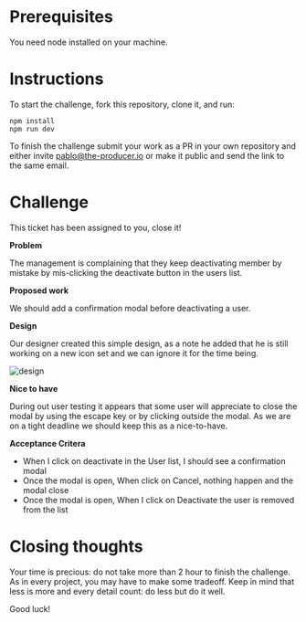 # Prerequisites
You need node installed on your machine.

# Instructions

To start the challenge, fork this repository, clone it, and run:

```
npm install
npm run dev
```

To finish the challenge submit your work as a PR in your own repository and either invite pablo@the-producer.io or 
make it public and send the link to the same email.

# Challenge

This ticket has been assigned to you, close it!

**Problem**

The management is complaining that they keep deactivating member by mistake by mis-clicking the deactivate button 
in the users list.

**Proposed work**

We should add a confirmation modal before deactivating a user.

**Design**

Our designer created this simple design, as a note he added that he is still working on a new icon set and we can ignore it for the time being. 

![design](https://github.com/producer-io/react-coding-challenge/blob/main/assets/design.png)

**Nice to have**

During out user testing it appears that some user will appreciate to close the modal by using the escape key or by
clicking outside the modal. As we are on a tight deadline we should keep this as a nice-to-have.

**Acceptance Critera**

- When I click on deactivate in the User list, I should see a confirmation modal
- Once the modal is open, When click on Cancel, nothing happen and the modal close
- Once the modal is open, When I click on Deactivate the user is removed from the list

# Closing thoughts

Your time is precious: do not take more than 2 hour to finish the challenge. 
As in every project, you may have to make some tradeoff. 
Keep in mind that less is more and every detail count: do less but do it well.

Good luck!
